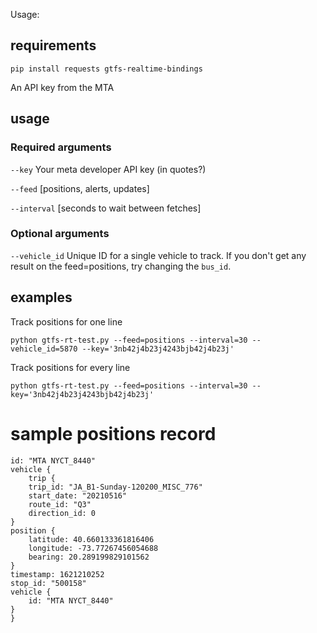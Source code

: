 Usage:

## requirements

`pip install requests gtfs-realtime-bindings`

An API key from the MTA

## usage

### Required arguments

`--key` Your meta developer API key (in quotes?)

`--feed` [positions, alerts, updates]

`--interval` [seconds to wait between fetches]

### Optional arguments

`--vehicle_id` Unique ID for a single vehicle to track. If you don't get any result on the feed=positions, try changing the `bus_id`.

## examples

Track positions for one line

`python gtfs-rt-test.py --feed=positions --interval=30 --vehicle_id=5870 --key='3nb42j4b23j4243bjb42j4b23j'`

Track positions for every line

`python gtfs-rt-test.py --feed=positions --interval=30 --key='3nb42j4b23j4243bjb42j4b23j'`


# sample positions record

```
id: "MTA NYCT_8440"
vehicle {
    trip {
    trip_id: "JA_B1-Sunday-120200_MISC_776"
    start_date: "20210516"
    route_id: "Q3"
    direction_id: 0
}
position {
    latitude: 40.660133361816406
    longitude: -73.77267456054688
    bearing: 20.289199829101562
}
timestamp: 1621210252
stop_id: "500158"
vehicle {
    id: "MTA NYCT_8440"
}
}
```